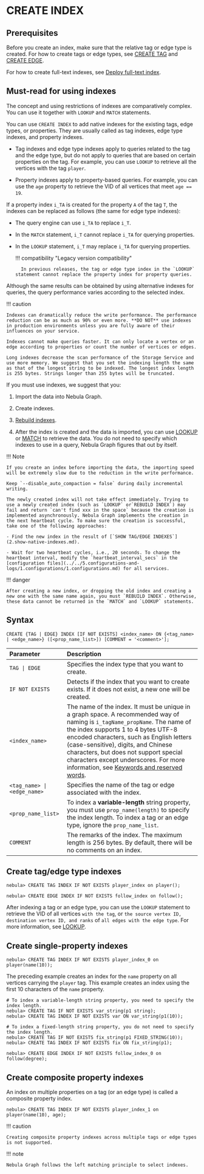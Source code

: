 # CREATE INDEX

## Prerequisites

Before you create an index, make sure that the relative tag or edge type is created. For how to create tags or edge types, see [CREATE TAG](../10.tag-statements/1.create-tag.md) and [CREATE EDGE](../11.edge-type-statements/1.create-edge.md).

For how to create full-text indexes, see [Deploy full-text index](../../4.deployment-and-installation/6.deploy-text-based-index/2.deploy-es.md).

## Must-read for using indexes

The concept and using restrictions of indexes are comparatively complex. You can use it together with `LOOKUP` and `MATCH` statements.

You can use `CREATE INDEX` to add native indexes for the existing tags, edge types, or properties. They are usually called as tag indexes, edge type indexes, and property indexes.

- Tag indexes and edge type indexes apply to queries related to the tag and the edge type, but do not apply to queries that are based on certain properties on the tag. For example, you can use `LOOKUP` to retrieve all the vertices with the tag `player`.

- Property indexes apply to property-based queries. For example, you can use the `age` property to retrieve the VID of all vertices that meet `age == 19`.

If a property index `i_TA` is created for the property `A` of the tag `T`, the indexes can be replaced as follows (the same for edge type indexes):

- The query engine can use `i_TA` to replace `i_T`.

- In the `MATCH` statement, `i_T` cannot replace `i_TA` for querying properties.

- In the `LOOKUP` statement, `i_T` may replace `i_TA` for querying properties.

  !!! compatibility "Legacy version compatibility"

        In previous releases, the tag or edge type index in the `LOOKUP` statement cannot replace the property index for property queries.

Although the same results can be obtained by using alternative indexes for queries, the query performance varies according to the selected index.

!!! caution

    Indexes can dramatically reduce the write performance. The performance reduction can be as much as 90% or even more. **DO NOT** use indexes in production environments unless you are fully aware of their influences on your service.
    
    Indexes cannot make queries faster. It can only locate a vertex or an edge according to properties or count the number of vertices or edges.

    Long indexes decrease the scan performance of the Storage Service and use more memory. We suggest that you set the indexing length the same as that of the longest string to be indexed. The longest index length is 255 bytes. Strings longer than 255 bytes will be truncated.

If you must use indexes, we suggest that you:

1. Import the data into Nebula Graph.

2. Create indexes.

3. [Rebuild indexes](4.rebuild-native-index.md).

4. After the index is created and the data is imported, you can use [LOOKUP](../7.general-query-statements/5.lookup.md) or [MATCH](../7.general-query-statements/2.match.md) to retrieve the data. You do not need to specify which indexes to use in a query, Nebula Graph figures that out by itself.

!!! Note

    If you create an index before importing the data, the importing speed will be extremely slow due to the reduction in the write performance.

    Keep `--disable_auto_compaction = false` during daily incremental writing.

    The newly created index will not take effect immediately. Trying to use a newly created index (such as `LOOKUP` or`REBUILD INDEX`) may fail and return `can't find xxx in the space` because the creation is implemented asynchronously. Nebula Graph implements the creation in the next heartbeat cycle. To make sure the creation is successful, take one of the following approaches:

    - Find the new index in the result of [`SHOW TAG/EDGE INDEXES`](2.show-native-indexes.md).

    - Wait for two heartbeat cycles, i.e., 20 seconds. To change the heartbeat interval, modify the `heartbeat_interval_secs` in the [configuration files](../../5.configurations-and-logs/1.configurations/1.configurations.md) for all services.

!!! danger

    After creating a new index, or dropping the old index and creating a new one with the same name again, you must `REBUILD INDEX`. Otherwise, these data cannot be returned in the `MATCH` and `LOOKUP` statements.

## Syntax

```ngql
CREATE {TAG | EDGE} INDEX [IF NOT EXISTS] <index_name> ON {<tag_name> | <edge_name>} ([<prop_name_list>]) [COMMENT = '<comment>'];
```

|Parameter|Description|
|:---|:---|
|`TAG \| EDGE`|Specifies the index type that you want to create.|
|`IF NOT EXISTS`|Detects if the index that you want to create exists. If it does not exist, a new one will be created.|
|`<index_name>`|The name of the index. It must be unique in a graph space. A recommended way of naming is `i_tagName_propName`. The name of the index supports 1 to 4 bytes UTF-8 encoded characters, such as English letters (case-sensitive), digits, and Chinese characters, but does not support special characters except underscores. For more information, see [Keywords and reserved words](../../3.ngql-guide/1.nGQL-overview/keywords-and-reserved-words.md).|
|`<tag_name> \| <edge_name>`|Specifies the name of the tag or edge associated with the index.|
|`<prop_name_list>`|To index a **variable-length** string property, you must use `prop_name(length)` to specify the index length. To index a tag or an edge type, ignore the `prop_name_list`.|
|`COMMENT`|The remarks of the index. The maximum length is 256 bytes. By default, there will be no comments on an index.|

## Create tag/edge type indexes

```ngql
nebula> CREATE TAG INDEX IF NOT EXISTS player_index on player();
```

```ngql
nebula> CREATE EDGE INDEX IF NOT EXISTS follow_index on follow();
```

After indexing a tag or an edge type, you can use the `LOOKUP` statement to retrieve the VID of all vertices `with the tag`, or `the source vertex ID, destination vertex ID, and ranks` of `all edges with the edge type`. For more information, see [LOOKUP](../7.general-query-statements/5.lookup.md).

## Create single-property indexes

```ngql
nebula> CREATE TAG INDEX IF NOT EXISTS player_index_0 on player(name(10));
```

The preceding example creates an index for the `name` property on all vertices carrying the `player` tag. This example creates an index using the first 10 characters of the `name` property.

```ngql
# To index a variable-length string property, you need to specify the index length.
nebula> CREATE TAG IF NOT EXISTS var_string(p1 string);
nebula> CREATE TAG INDEX IF NOT EXISTS var ON var_string(p1(10));

# To index a fixed-length string property, you do not need to specify the index length.
nebula> CREATE TAG IF NOT EXISTS fix_string(p1 FIXED_STRING(10));
nebula> CREATE TAG INDEX IF NOT EXISTS fix ON fix_string(p1);
```

```ngql
nebula> CREATE EDGE INDEX IF NOT EXISTS follow_index_0 on follow(degree);
```

## Create composite property indexes

An index on multiple properties on a tag (or an edge type) is called a composite property index.

```ngql
nebula> CREATE TAG INDEX IF NOT EXISTS player_index_1 on player(name(10), age);
```

!!! caution

    Creating composite property indexes across multiple tags or edge types is not supported.

!!! note

    Nebula Graph follows the left matching principle to select indexes.
<!--    
    Note that:
    
    - If the `LOOKUP` statement does not match the composite property index, it will degenerate into a full table scan.
    
    - If the `MATCH` statement does not match the composite property index, an error will be returned.
    
    See the following examples.

    ```ngql
    # Create a composite property index for the first three properties of the tag t.
    nebula> CREATE TAG INDEX example_index ON TAG t(p1, p2, p3);

    # Note: The index cannot be matched, because it does not start from p1. An error that a valid index cannot be found will be returned.
    nebula> MATCH (v:t) WHERE t.p2 == 2 and t.p3 == 3; 
    
    # Note: The index cannot be matched and it will degenerate into a full table scan for querying.
    nebula> LOOKUP ON t2 where t.p2 == 2;

    # The index can be matched.
    nebula> MATCH (v:t) WHERE t.p1 == 1;  
    # The index can be matched because p1 and p2 are consecutive.
    nebula> MATCH (v:t) WHERE t.p1 == 1 and t.p2 == 2;  
    # The index can be matched because p1, p2, and p3 are consecutive.
    nebula> MATCH (v:t) WHERE t.p1 == 1 and t.p2 == 2 and t.p3 == 3; 
    ```
-->
